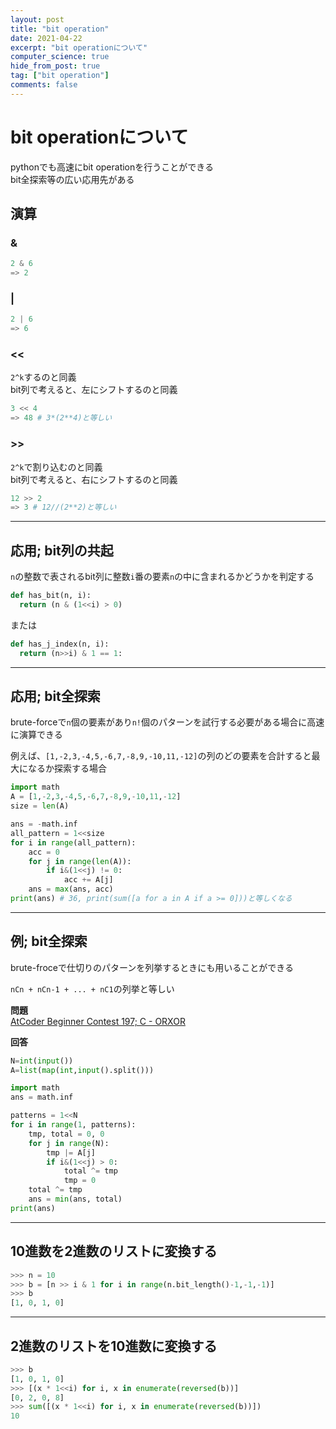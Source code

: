 ```yaml
---
layout: post
title: "bit operation"
date: 2021-04-22
excerpt: "bit operationについて"
computer_science: true
hide_from_post: true
tag: ["bit operation"]
comments: false
---
```


# bit operationについて
pythonでも高速にbit operationを行うことができる  
bit全探索等の広い応用先がある  

## 演算

### &

```python
2 & 6 
=> 2
```

### | 

```python
2 | 6
=> 6
```

### <<

`2^k`するのと同義  
bit列で考えると、左にシフトするのと同義  

```python
3 << 4
=> 48 # 3*(2**4)と等しい
```

### >>

`2^k`で割り込むのと同義  
bit列で考えると、右にシフトするのと同義  

```python
12 >> 2
=> 3 # 12//(2**2)と等しい
```

---

## 応用; bit列の共起

`n`の整数で表されるbit列に整数`i`番の要素`n`の中に含まれるかどうかを判定する  

```python
def has_bit(n, i):
  return (n & (1<<i) > 0)
```

または

```python
def has_j_index(n, i):
  return (n>>i) & 1 == 1:
```

---

## 応用; bit全探索

brute-forceで`n`個の要素があり`n!`個のパターンを試行する必要がある場合に高速に演算できる  

例えば、`[1,-2,3,-4,5,-6,7,-8,9,-10,11,-12]`の列のどの要素を合計すると最大になるか探索する場合  

```python
import math
A = [1,-2,3,-4,5,-6,7,-8,9,-10,11,-12]
size = len(A)

ans = -math.inf
all_pattern = 1<<size
for i in range(all_pattern):
    acc = 0
    for j in range(len(A)):
        if i&(1<<j) != 0:
            acc += A[j]
    ans = max(ans, acc)
print(ans) # 36, print(sum([a for a in A if a >= 0]))と等しくなる
```

---

## 例; bit全探索

brute-froceで仕切りのパターンを列挙するときにも用いることができる  

`nCn + nCn-1 + ... + nC1`の列挙と等しい  

**問題**  
[AtCoder Beginner Contest 197; C - ORXOR](https://atcoder.jp/contests/abc197/tasks/abc197_c)  

**回答**  

```python
N=int(input())
A=list(map(int,input().split()))

import math
ans = math.inf

patterns = 1<<N
for i in range(1, patterns):
    tmp, total = 0, 0
    for j in range(N):
        tmp |= A[j]
        if i&(1<<j) > 0:
            total ^= tmp
            tmp = 0
    total ^= tmp
    ans = min(ans, total)
print(ans)
```

---

## 10進数を2進数のリストに変換する

```python
>>> n = 10
>>> b = [n >> i & 1 for i in range(n.bit_length()-1,-1,-1)]
>>> b
[1, 0, 1, 0]
```

---

## 2進数のリストを10進数に変換する

```python
>>> b
[1, 0, 1, 0]
>>> [(x * 1<<i) for i, x in enumerate(reversed(b))]
[0, 2, 0, 8]
>>> sum([(x * 1<<i) for i, x in enumerate(reversed(b))])
10
```
